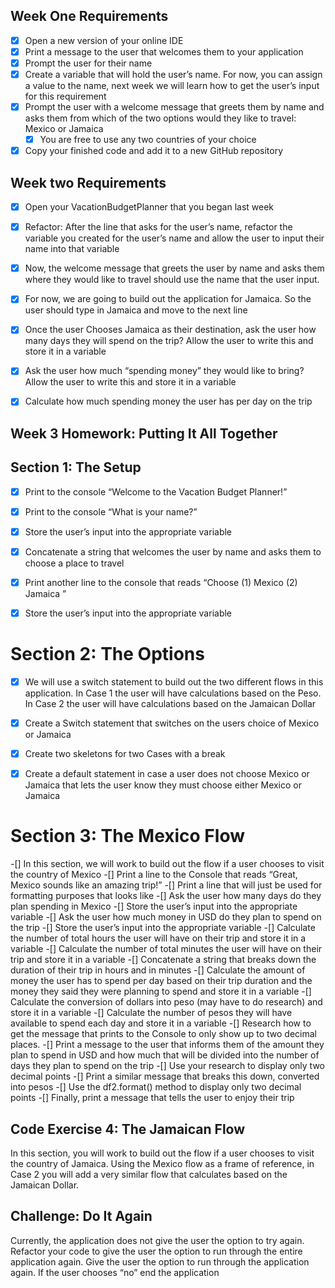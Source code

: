 ## Week One Requirements

- [x] Open a new version of your online IDE
- [x] Print a message to the user that welcomes them to your application
- [x] Prompt the user for their name
- [x] Create a variable that will hold the user’s name. For now, you can assign a value to the name, next week we will learn how to get the user’s input for this requirement
- [x] Prompt the user with a welcome message that greets them by name and asks them from which of the two options would they like to travel: Mexico or Jamaica
    - [x] You are free to use any two countries of your choice
- [x] Copy your finished code and add it to a new GitHub repository

## Week two Requirements
- [x] Open your VacationBudgetPlanner that you began last week
- [x] Refactor: After the line that asks for the user’s name, refactor the variable you created for the user’s name and allow the user to input their name into that variable
- [x] Now, the welcome message that greets the user by name and asks them where they would like to travel should use the name that the user input.
- [x] For now, we are going to build out the application for Jamaica. So the user should type in Jamaica and move to the next line
- [x] Once the user Chooses Jamaica as their destination, ask the user how many days they will spend on the trip? Allow the user to write this and store it in a variable
- [x] Ask the user how much “spending money” they would like to bring? Allow the user to write this and store it in a variable
- [x] Calculate how much spending money the user has per day on the trip 


## Week 3 Homework: Putting It All Together

## Section 1: The Setup

-[x] Print to the console “Welcome to the Vacation Budget Planner!”
-[x] Print to the console “What is your name?”
-[x] Store the user’s input into the appropriate variable
-[x] Concatenate a string that welcomes the user by name and asks them to choose a place to travel
-[x] Print another line to the console that reads “Choose (1) Mexico (2) Jamaica ”
-[x] Store the user’s input into the appropriate variable



# Section 2: The Options
-[x] We will use a switch statement to build out the two different flows in this application. In Case 1 the user will have calculations based on the Peso. In Case 2 the user will have calculations based on the Jamaican Dollar
-[x] Create a Switch statement that switches on the users choice of Mexico or Jamaica
-[x] Create two skeletons for two Cases with a break 
-[x] Create a default statement in case a user does not choose Mexico or Jamaica that lets the user know they must choose either Mexico or Jamaica



# Section 3: The Mexico Flow

-[] In this section, we will work to build out the flow if a user chooses to visit the country of Mexico
-[] Print a line to the Console that reads “Great, Mexico sounds like an amazing trip!”
-[] Print a line that will just be used for formatting purposes that looks like 
-[] Ask the user how many days do they plan spending in Mexico
-[] Store the user’s input into the appropriate variable
-[] Ask the user how much money in USD do they plan to spend on the trip
-[] Store the user’s input into the appropriate variable
-[] Calculate the number of total hours the user will have on their trip and store it in a variable
-[] Calculate the number of total minutes the user will have on their trip and store it in a variable
-[] Concatenate a string that breaks down the duration of their trip in hours and in minutes
-[] Calculate the amount of money the user has to spend per day based on their trip duration and the money they said they were planning to spend and store it in a variable
-[] Calculate the conversion of dollars into peso (may have to do research) and store it in a variable
-[] Calculate the number of pesos they will have available to spend each day and store it in a variable
-[] Research how to get the message that prints to the Console to only show up to two decimal places.
-[] Print a message to the user that informs them of the amount they plan to spend in USD and how much that will be divided into the number of days they plan to spend on the trip
-[] Use your research to display only two decimal points
-[] Print a similar message that breaks this down, converted into pesos
-[] Use the df2.format() method to display only two decimal points
-[] Finally, print a message that tells the user to enjoy their trip 


## Code Exercise 4: The Jamaican Flow 

In this section, you will work to build out the flow if a user chooses to visit the country of Jamaica. 
Using the Mexico flow as a frame of reference, in Case 2 you will add a very similar flow that calculates based on the Jamaican Dollar.

## Challenge: Do It Again
Currently, the application does not give the user the option to try again. Refactor your code to give the user the option to run through the entire application again.
Give the user the option to run through the application again. 
If the user chooses “no” end the application






